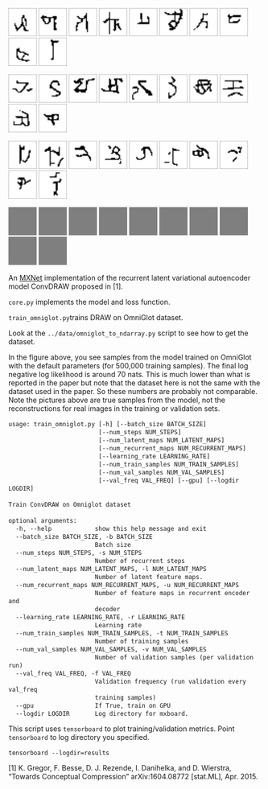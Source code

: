 
 ![convdraw_0](../assets/convdraw_0.png)  ![convdraw_1](../assets/convdraw_1.png)  ![convdraw_2](../assets/convdraw_2.png)  ![convdraw_3](../assets/convdraw_3.png)  ![convdraw_4](../assets/convdraw_4.png) ![convdraw_5](../assets/convdraw_5.png)  ![convdraw_6](../assets/convdraw_6.png)  ![convdraw_7](../assets/convdraw_7.png)  ![convdraw_8](../assets/convdraw_8.png)  ![convdraw_9](../assets/convdraw_9.png) 

 ![convdraw_10](../assets/convdraw_10.png)  ![convdraw_11](../assets/convdraw_11.png)  ![convdraw_12](../assets/convdraw_12.png) ![convdraw_13](../assets/convdraw_13.png)  ![convdraw_14](../assets/convdraw_14.png) ![convdraw_15](../assets/convdraw_15.png)  ![convdraw_16](../assets/convdraw_16.png)  ![convdraw_17](../assets/convdraw_17.png) ![convdraw_18](../assets/convdraw_18.png)  ![convdraw_19](../assets/convdraw_19.png) 

![convdraw_20](../assets/convdraw_20.png)  ![convdraw_21](../assets/convdraw_21.png)  ![convdraw_22](../assets/convdraw_22.png)  ![convdraw_23](../assets/convdraw_23.png)  ![convdraw_24](../assets/convdraw_24.png)  ![convdraw_25](../assets/convdraw_25.png)  ![convdraw_26](../assets/convdraw_26.png)  ![convdraw_27](../assets/convdraw_27.png)  ![convdraw_28](../assets/convdraw_28.png)  ![convdraw_29](../assets/convdraw_29.png)  

![convdraw_gif_0](../assets/convdraw_0.gif)  ![convdraw_gif_1](../assets/convdraw_1.gif)  ![convdraw_gif_2](../assets/convdraw_2.gif)  ![convdraw_gif_3](../assets/convdraw_3.gif)  ![convdraw_gif_4](../assets/convdraw_4.gif)  ![convdraw_gif_5](../assets/convdraw_5.gif)  ![convdraw_gif_6](../assets/convdraw_6.gif)  ![convdraw_gif_7](../assets/convdraw_7.gif)  ![convdraw_gif_8](../assets/convdraw_8.gif)  ![convdraw_gif_9](../assets/convdraw_9.gif)  




An [MXNet](https://mxnet.incubator.apache.org/) implementation of the recurrent latent variational autoencoder model ConvDRAW proposed in [1].

`core.py` implements the model and loss function. 

`train_omniglot.py`trains DRAW on OmniGlot dataset.  

Look at the `../data/omniglot_to_ndarray.py` script to see how to get the dataset.

In the figure above, you see samples from the model trained on OmniGlot with the default parameters (for 500,000 training samples). The final log negative log likelihood is around 70 nats. This is much lower than what is reported in the paper but note that the dataset here is not the same with the dataset used in the paper. So these numbers are probably not comparable. Note the pictures above are true samples from the model, not the reconstructions for real images in the training or validation sets.

```
usage: train_omniglot.py [-h] [--batch_size BATCH_SIZE]
                         [--num_steps NUM_STEPS]
                         [--num_latent_maps NUM_LATENT_MAPS]
                         [--num_recurrent_maps NUM_RECURRENT_MAPS]
                         [--learning_rate LEARNING_RATE]
                         [--num_train_samples NUM_TRAIN_SAMPLES]
                         [--num_val_samples NUM_VAL_SAMPLES]
                         [--val_freq VAL_FREQ] [--gpu] [--logdir LOGDIR]

Train ConvDRAW on Omniglot dataset

optional arguments:
  -h, --help            show this help message and exit
  --batch_size BATCH_SIZE, -b BATCH_SIZE
                        Batch size
  --num_steps NUM_STEPS, -s NUM_STEPS
                        Number of recurrent steps
  --num_latent_maps NUM_LATENT_MAPS, -l NUM_LATENT_MAPS
                        Number of latent feature maps.
  --num_recurrent_maps NUM_RECURRENT_MAPS, -u NUM_RECURRENT_MAPS
                        Number of feature maps in recurrent encoder and
                        decoder
  --learning_rate LEARNING_RATE, -r LEARNING_RATE
                        Learning rate
  --num_train_samples NUM_TRAIN_SAMPLES, -t NUM_TRAIN_SAMPLES
                        Number of training samples
  --num_val_samples NUM_VAL_SAMPLES, -v NUM_VAL_SAMPLES
                        Number of validation samples (per validation run)
  --val_freq VAL_FREQ, -f VAL_FREQ
                        Validation frequency (run validation every val_freq
                        training samples)
  --gpu                 If True, train on GPU
  --logdir LOGDIR       Log directory for mxboard.
```

This script uses `tensorboard` to plot training/validation metrics. Point `tensorboard` to log directory you specified.
```
tensorboard --logdir=results
```

[1] K. Gregor, F. Besse, D. J. Rezende, I. Danihelka, and D. Wierstra, “Towards Conceptual Compression” arXiv:1604.08772 [stat.ML], Apr. 2015.
